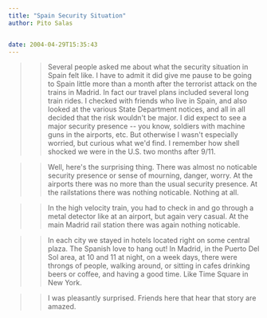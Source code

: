 ```yaml
---
title: "Spain Security Situation"
author: Pito Salas


date: 2004-04-29T15:35:43
---
```



>>

>> Several people asked me about what the security situation in Spain felt
like. I have to admit it did give me pause to be going to Spain little more
than a month after the terrorist attack on the trains in Madrid. In fact our
travel plans included several long train rides. I checked with friends who
live in Spain, and also looked at the various State Department notices, and
all in all decided that the risk wouldn't be major. I did expect to see a
major security presence -- you know, soldiers with machine guns in the
airports, etc. But otherwise I wasn't especially worried, but curious what
we'd find. I remember how shell shocked we were in the U.S. two months after
9/11.

>>

>> Well, here's the surprising thing. There was almost no noticable security
presence or sense of mourning, danger, worry. At the airports there was no
more than the usual security presence. At the railstations there was nothing
noticable. Nothing at all.

>>

>> In the high velocity train, you had to check in and go through a metal
detector like at an airport, but again very casual. At the main Madrid rail
station there was again nothing noticable.

>>

>> In each city we stayed in hotels located right on some central plaza. The
Spanish love to hang out! In Madrid, in the Puerto Del Sol area, at 10 and 11
at night, on a week days, there were throngs of people, walking around, or
sitting in cafes drinking beers or coffee, and having a good time. Like Time
Square in New York.

>>

>> I was pleasantly surprised. Friends here that hear that story are amazed.


